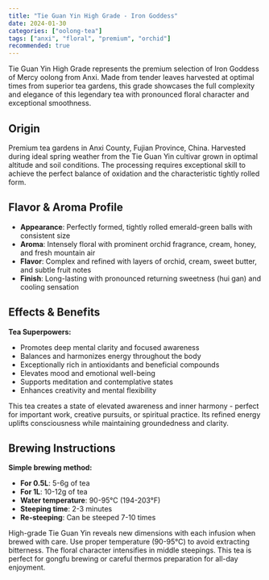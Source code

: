 ```yaml
---
title: "Tie Guan Yin High Grade - Iron Goddess"
date: 2024-01-30
categories: ["oolong-tea"]
tags: ["anxi", "floral", "premium", "orchid"]
recommended: true
---
```


Tie Guan Yin High Grade represents the premium selection of Iron Goddess of Mercy oolong from Anxi. Made from tender leaves harvested at optimal times from superior tea gardens, this grade showcases the full complexity and elegance of this legendary tea with pronounced floral character and exceptional smoothness.

## Origin

Premium tea gardens in Anxi County, Fujian Province, China. Harvested during ideal spring weather from the Tie Guan Yin cultivar grown in optimal altitude and soil conditions. The processing requires exceptional skill to achieve the perfect balance of oxidation and the characteristic tightly rolled form.

## Flavor & Aroma Profile

- **Appearance**: Perfectly formed, tightly rolled emerald-green balls with consistent size
- **Aroma**: Intensely floral with prominent orchid fragrance, cream, honey, and fresh mountain air
- **Flavor**: Complex and refined with layers of orchid, cream, sweet butter, and subtle fruit notes
- **Finish**: Long-lasting with pronounced returning sweetness (hui gan) and cooling sensation

## Effects & Benefits

**Tea Superpowers:**
- Promotes deep mental clarity and focused awareness
- Balances and harmonizes energy throughout the body
- Exceptionally rich in antioxidants and beneficial compounds
- Elevates mood and emotional well-being
- Supports meditation and contemplative states
- Enhances creativity and mental flexibility

This tea creates a state of elevated awareness and inner harmony - perfect for important work, creative pursuits, or spiritual practice. Its refined energy uplifts consciousness while maintaining groundedness and clarity.

## Brewing Instructions

**Simple brewing method:**
- **For 0.5L**: 5-6g of tea
- **For 1L**: 10-12g of tea
- **Water temperature**: 90-95°C (194-203°F)
- **Steeping time**: 2-3 minutes
- **Re-steeping**: Can be steeped 7-10 times

High-grade Tie Guan Yin reveals new dimensions with each infusion when brewed with care. Use proper temperature (90-95°C) to avoid extracting bitterness. The floral character intensifies in middle steepings. This tea is perfect for gongfu brewing or careful thermos preparation for all-day enjoyment.
